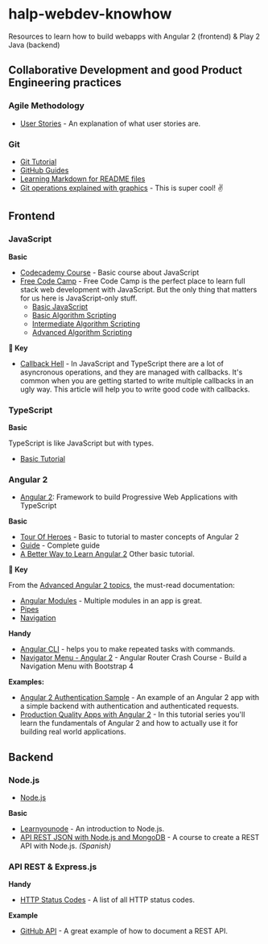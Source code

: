 # halp-webdev-knowhow
Resources to learn how to build webapps with Angular 2 (frontend) &amp; Play 2 Java (backend)

## Collaborative Development and good Product Engineering practices
### Agile Methodology
- [User Stories](https://www.mountaingoatsoftware.com/agile/user-stories) - An
explanation of what user stories are.

### Git
- [Git Tutorial](https://www.atlassian.com/git)
- [GitHub Guides](https://guides.github.com/)
- [Learning Markdown for README files](https://guides.github.com/features/mastering-markdown/)
- [Git operations explained with graphics](https://onlywei.github.io/explain-git-with-d3/) - This is super cool! ✌️

## Frontend
### JavaScript

**Basic**
- [Codecademy Course](https://www.codecademy.com/learn/javascript) - Basic course about JavaScript
- [Free Code Camp](https://www.freecodecamp.com) - Free Code Camp is the perfect place to learn full stack web development with JavaScript. But the only thing that matters for us here is JavaScript-only stuff.
  - [Basic JavaScript](https://www.freecodecamp.com/challenges/comment-your-javascript-code)
  - [Basic Algorithm Scripting](https://www.freecodecamp.com/challenges/get-set-for-our-algorithm-challenges)
  - [Intermediate Algorithm Scripting](https://www.freecodecamp.com/challenges/sum-all-numbers-in-a-range)
  - [Advanced Algorithm Scripting](https://www.freecodecamp.com/challenges/validate-us-telephone-numbers)

**🔑 Key**
- [Callback Hell](http://callbackhell.com/) - In JavaScript and TypeScript there are a lot of asyncronous operations, and they are managed with callbacks. It's common when you are getting started to write multiple callbacks in an ugly way. This article will help you to write good code with callbacks.

### TypeScript

**Basic**

TypeScript is like JavaScript but with types.
- [Basic Tutorial](https://www.typescriptlang.org/docs/tutorial.html)

### Angular 2
- [Angular 2](https://angular.io/): Framework to build Progressive Web Applications with TypeScript

**Basic**
- [Tour Of Heroes](https://angular.io/docs/ts/latest/tutorial/) - Basic to tutorial to master concepts of Angular 2
- [Guide](https://angular.io/docs/ts/latest/guide/) - Complete guide
- [A Better Way to Learn Angular 2](https://thinkster.io/tutorials/learn-angular-2) Other basic tutorial.

**🔑 Key**

From the [Advanced Angular 2 topics](https://angular.io/docs/ts/latest/guide/ngmodule.html), the must-read documentation:
- [Angular Modules](https://angular.io/docs/ts/latest/guide/ngmodule.html) - Multiple modules in an app is great.
- [Pipes](https://angular.io/docs/ts/latest/guide/pipes.html)
- [Navigation](https://angular.io/docs/ts/latest/guide/router.html)

**Handy**
- [Angular CLI](https://cli.angular.io/) - helps you to make repeated tasks with commands.
- [Navigator Menu - Angular 2](http://blog.angular-university.io/angular-2-router-nested-routes-and-nested-auxiliary-routes-build-a-menu-navigation-system/) - Angular Router Crash Course - Build a Navigation Menu with Bootstrap 4

**Examples:**
- [Angular 2 Authentication Sample](https://github.com/auth0-blog/angular2-authentication-sample) - An example of an Angular 2 app with a simple backend with authentication and authenticated requests.
- [Production Quality Apps with Angular 2](https://thinkster.io/tutorials/building-real-world-angular-2-apps) - In this tutorial series you'll learn the fundamentals of Angular 2 and how to actually use it for building real world applications.

## Backend
### Node.js
- [Node.js](https://nodejs.org/es/)

**Basic**
- [Learnyounode](https://github.com/workshopper/learnyounode) - An introduction to Node.js.
- [API REST JSON with Node.js and MongoDB](https://www.youtube.com/playlist?list=PLUdlARNXMVkk7E88zOrphPyGdS50Tadlr) - A course to create a REST API with Node.js. *(Spanish)*

### API REST & Express.js

**Handy**
- [HTTP Status Codes](https://httpstatuses.com/) - A list of all HTTP status codes.

**Example**
- [GitHub API](https://developer.github.com/v3/) - A great example of how to document a REST API.
